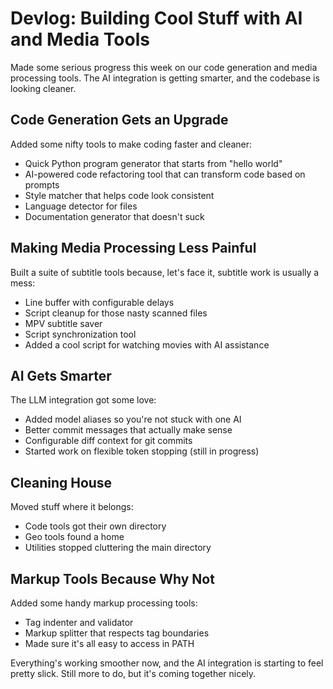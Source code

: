 # Devlog: Building Cool Stuff with AI and Media Tools

Made some serious progress this week on our code generation and media processing tools. The AI integration is getting smarter, and the codebase is looking cleaner.

## Code Generation Gets an Upgrade
Added some nifty tools to make coding faster and cleaner:
- Quick Python program generator that starts from "hello world"
- AI-powered code refactoring tool that can transform code based on prompts
- Style matcher that helps code look consistent
- Language detector for files
- Documentation generator that doesn't suck

## Making Media Processing Less Painful
Built a suite of subtitle tools because, let's face it, subtitle work is usually a mess:
- Line buffer with configurable delays
- Script cleanup for those nasty scanned files
- MPV subtitle saver
- Script synchronization tool
- Added a cool script for watching movies with AI assistance

## AI Gets Smarter
The LLM integration got some love:
- Added model aliases so you're not stuck with one AI
- Better commit messages that actually make sense
- Configurable diff context for git commits
- Started work on flexible token stopping (still in progress)

## Cleaning House
Moved stuff where it belongs:
- Code tools got their own directory
- Geo tools found a home
- Utilities stopped cluttering the main directory

## Markup Tools Because Why Not
Added some handy markup processing tools:
- Tag indenter and validator
- Markup splitter that respects tag boundaries
- Made sure it's all easy to access in PATH

Everything's working smoother now, and the AI integration is starting to feel pretty slick. Still more to do, but it's coming together nicely.
